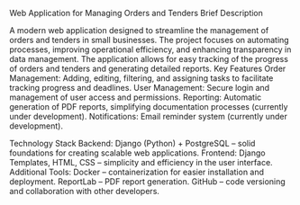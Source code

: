 Web Application for Managing Orders and Tenders
Brief Description

A modern web application designed to streamline the management of orders and tenders in small businesses. The project focuses on automating processes, improving operational efficiency, and enhancing transparency in data management. The application allows for easy tracking of the progress of orders and tenders and generating detailed reports.
Key Features
    Order Management: Adding, editing, filtering, and assigning tasks to facilitate tracking progress and deadlines.
    User Management: Secure login and management of user access and permissions.
    Reporting: Automatic generation of PDF reports, simplifying documentation processes (currently under development).
    Notifications: Email reminder system (currently under development).

Technology Stack
    Backend: Django (Python) + PostgreSQL – solid foundations for creating scalable web applications.
    Frontend: Django Templates, HTML, CSS – simplicity and efficiency in the user interface.
    Additional Tools:
        Docker – containerization for easier installation and deployment.
        ReportLab – PDF report generation.
        GitHub – code versioning and collaboration with other developers.
